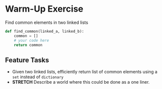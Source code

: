 # Warm-Up Exercise

Find common elements in two linked lists

```python
def find_common(linked_a, linked_b):
    common = []
    # your code here
    return common
```

## Feature Tasks

- Given two linked lists, efficiently return list of common elements using a `set` instead of `dictionary`
- **STRETCH** Describe a world where this could be done as a one liner.
